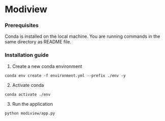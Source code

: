 # Modiview

### Prerequisites
Conda is installed on the local machine. You are running commands in the same directory as README file. 

### Installation guide
1. Create a new conda environment
```shell
conda env create -f environment.yml --prefix ./env -y
```
2. Activate conda 
```shell
conda activate ./env
```
3. Run the application
```shell
python modiview/app.py
```
